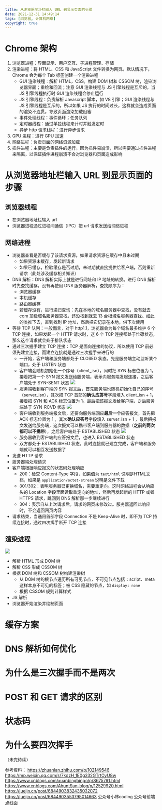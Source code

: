 ```yaml
---
title: 从浏览器地址栏输入 URL 到显示页面的步骤
date: 2021-12-31 14:49:14
tags: [浏览器, 计算机网络]
copyright: true
---
```

# Chrome 架构
1. 浏览器进程：界面显示、用户交互、子进程管理、存储
2. 渲染进程：将 HTML、CSS 和 JavaScript 文件转换为网页。默认情况下，Chrome 会为每个 Tab 标签创建一个渲染进程
   - GUI 渲染线程：解析 HTML，CSS，构建 DOM 树和 CSSOM 树，渲染浏览器界面；重绘和回流；注意 GUI 渲染线程与 JS 引擎线程是互斥的，当 JS 引擎线程执行时 GUI 渲染线程会停止运行
   - JS 引擎线程：负责解析 Javascript 脚本，如 V8 引擎；GUI 渲染线程与 JS 引擎线程是互斥的，所以如果 JS 执行的时间过长，这样就会造成页面的渲染不连贯，导致页面渲染加载阻塞
   - 事件处理线程：事件循环；任务队列
   - 定时器线程：通过单独线程来计时并触发定时
   - 异步 http 请求线程：进行异步请求
3. GPU 进程：进行 GPU 加速
4. 网络进程：负责页面的网络资源加载
5. 插件进程：主要是负责插件的运行。因为插件易崩溃，所以需要通过插件进程来隔离，以保证插件进程崩溃不会对浏览器和页面造成影响

# 从浏览器地址栏输入 URL 到显示页面的步骤
## 浏览器线程
- 在浏览器地址栏输入 url
- 浏览器进程通过进程间通信（IPC）把 url 请求发送给网络进程

## 网络进程
- 浏览器查看是否缓存了该请求资源，如果请求资源在缓存中且未过期
  - 如果资源未缓存，发起新请求
  - 如果已缓存，检验缓存是否过期，未过期就直接提供给客户端，否则重新请求（此处涉及缓存相关知识）
- DNS 解析：DNS 解析实际上就是进行网址和 IP 地址的转换。进行 DNS 解析时先查找缓存，没有再使用 DNS 服务器解析，查找顺序为：
  - 浏览器缓存
  - 本机缓存
  - 路由器缓存
  - 若缓存没有，进行递归查询：先在本地的域名服务器中查找，没有就去 com 顶级域名服务器查找，还没找到就去 13 台根域名服务器查找。如此的类推下去，直到找到 IP 地址，然后把它记录在本地，供下次使用
- 等待 TCP 队列：一般而言，对于 http1.1，浏览器会为每个域名最多维护 6 个 TCP 连接，如果发起一个 HTTP 请求时，这 6 个 TCP 连接都处于忙碌状态，那么这个请求就会处于排队状态
- 通过三次握手建立 TCP 连接：TCP 是⾯向连接的协议，所以使⽤ TCP 前必须先建⽴连接，⽽建⽴连接就是通过三次握⼿来进⾏的
  - ⼀开始，客户端和服务端都处于 CLOSED 状态。先是服务端主动监听某个端⼝，处于 LISTEN 状态
  - 客户端会随机初始化一个序号（client_isn），同时把 SYN 标志位置为 1。接着把第⼀个 SYN 报⽂发送给服务端，表示向服务端发起连接，之后客户端处于 SYN-SENT 状态
  ![](https://cdn.jsdelivr.net/gh/Flower-F/picture@main/img/160947.jpg)
  - 服务端收到客户端的 SYN 报⽂后，⾸先服务端也随机初始化⾃⼰的序号（server_isn），其次把 TCP ⾸部的**确认应答号**字段填⼊ client_isn + 1，接着把 SYN 和 ACK 标志位置为 1。最后把该报⽂发给客户端，之后服务端处于 SYN-RCVD 状态
  ![](https://cdn.jsdelivr.net/gh/Flower-F/picture@main/img/161037.jpg)  
  - 客户端收到服务端报⽂后，还要向服务端回应**最后⼀个**应答报⽂，⾸先把 ACK 标志位置为 1 ，其次**确认应答号**字段填⼊ server_isn + 1 ，最后把报⽂发送给服务端，这次报⽂可以携带客户端到服务器的数据（**之前的两次都可以不携带**），之后客户端处于 ESTABLISHED 状态
  ![](https://cdn.jsdelivr.net/gh/Flower-F/picture@main/img/161341.jpg)
  - 服务器收到客户端的应答报⽂后，也进⼊ ESTABLISHED 状态
  - 双⽅都处于 ESTABLISHED 状态，此时连接就已建⽴完成，客户端和服务端就可以相互发送数据了
- 发送 HTTP 请求
- 服务器端处理请求
- 客户端根据响应报文的状态码处理响应
  - 200：检查 Content-Type 字段，如果值为 `text/html` 说明是HTML文档，如果是 `application/octet-stream` 说明是文件下载
  - 301/302：表明服务器已更换域名，需要重定向。这时网络进程会从响应头的 Location 字段里面读取重定向的地址，然后再发起新的 HTTP 或者 HTTPS 请求，跳回到 DNS 解析那一步继续进行
  - 304：表示自从上次请求后，请求的网页未修改过。服务器返回此响应时，不会返回网页内容
- 请求结束，当通用首部字段 Connection 不是 Keep-Alive 时，即不为 TCP 持续连接时，通过四次挥手断开 TCP 连接

## 渲染进程
![](https://cdn.jsdelivr.net/gh/Flower-F/picture@main/img/163032.jpg)
- 解析 HTML 形成 DOM 树
- 解析 CSS 形成 CSSOM 树
- 根据 DOM 树和 CSSOM 树构建渲染树
  - 从 DOM 树的根节点遍历所有可见节点，不可见节点包括：script、meta 这样本身不可见的标签；被 CSS 隐藏的节点，如 `display: none`
  - 根据 CSSOM 规则计算样式
- JS 解析
- 浏览器开始渲染并绘制页面

# 缓存方案

# DNS 解析如何优化

# 为什么是三次握手而不是两次

# POST 和 GET 请求的区别

# 状态码

# 为什么要四次挥手

（未完待续）

参考资料：
https://zhuanlan.zhihu.com/p/102149546
https://mp.weixin.qq.com/s/7kdzH_1E0g332GTrtOyU8w
https://www.cnblogs.com/xuanbingbingo/p/8675791.html
https://www.cnblogs.com/AhuntSun-blog/p/12529920.html
https://juejin.cn/post/6844903832435032072
https://juejin.cn/post/6844903553795014663
公众号小林coding
公众号前端点线面